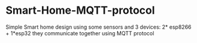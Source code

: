 # Smart-Home-MQTT-protocol
Simple Smart home design using some sensors and 3 devices: 2* esp8266 + 1*esp32 they communicate together using MQTT protocol
